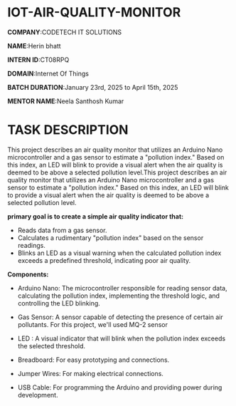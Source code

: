 # IOT-AIR-QUALITY-MONITOR

**COMPANY**:CODETECH IT SOLUTIONS

**NAME**:Herin bhatt

**INTERN ID**:CT08RPQ

**DOMAIN**:Internet Of Things

**BATCH DURATION**:January 23rd, 2025 to April 15th, 2025

**MENTOR NAME**:Neela Santhosh Kumar

# TASK DESCRIPTION

This project describes an air quality monitor that utilizes an Arduino Nano microcontroller and a gas sensor to estimate a "pollution index." Based on this index, an LED will blink to provide a visual alert when the air quality is deemed to be above a selected pollution level.This project describes an air quality monitor that utilizes an Arduino Nano microcontroller and a gas sensor to estimate a "pollution index." Based on this index, an LED will blink to provide a visual alert when the air quality is deemed to be above a selected pollution level.

**primary goal is to create a simple air quality indicator that:**

- Reads data from a gas sensor.
- Calculates a rudimentary "pollution index" based on the sensor readings.
- Blinks an LED as a visual warning when the calculated pollution index exceeds a predefined threshold, indicating poor air 
  quality.
  
**Components:**

- Arduino Nano: The microcontroller responsible for reading sensor data, calculating the pollution index, implementing the 
  threshold logic, and controlling the LED blinking.

- Gas Sensor: A sensor capable of detecting the presence of certain air pollutants. For this project, we'll used MQ-2 sensor
  
- LED : A visual indicator that will blink when the pollution index exceeds the selected threshold. 

- Breadboard: For easy prototyping and connections.

- Jumper Wires: For making electrical connections.

- USB Cable: For programming the Arduino and providing power during development.
